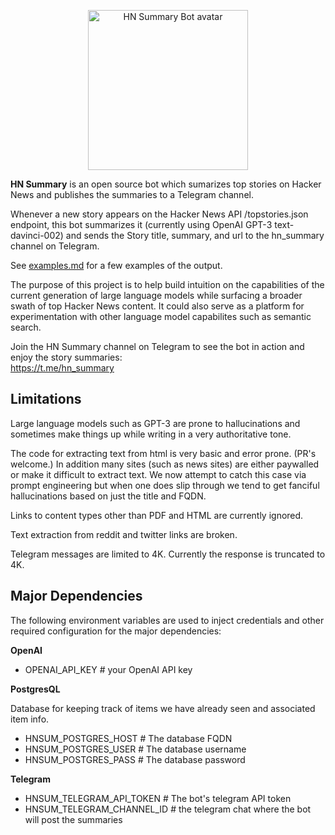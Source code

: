<p align="center">
<img src="https://github.com/jiggy-ai/hn_summary/blob/master/HN_Summary.jpg" alt="HN Summary Bot avatar" width=256> 
</p>

**HN Summary**  is an open source bot which sumarizes top stories on Hacker News and publishes the summaries to a Telegram channel.

Whenever a new story appears on the Hacker News API /topstories.json endpoint, this bot summarizes it (currently using OpenAI GPT-3 text-davinci-002) and sends the Story title, summary, and url to the hn_summary channel on Telegram.

See [examples.md](https://github.com/jiggy-ai/hn_summary/blob/master/examples.md) for a few examples of the output.

The purpose of this project is to help build intuition on the capabilities of the current generation of large language models while surfacing a broader swath of top Hacker News content.  It could also serve as a platform for experimentation with other language model capabilites such as semantic search.

Join the HN Summary channel on Telegram to see the bot in action and enjoy the story summaries: \
https://t.me/hn_summary

## Limitations

Large language models such as GPT-3 are prone to hallucinations and sometimes make things up while writing in a very authoritative tone.

The code for extracting text from html is very basic and error prone. (PR's welcome.)  In addition many sites (such as news sites) are either paywalled or make it difficult to extract text. We now attempt to catch this case via prompt engineering but when one does slip through we tend to get fanciful hallucinations based on just the title and FQDN.

Links to content types other than PDF and HTML are currently ignored.

Text extraction from reddit and twitter links are broken.  

Telegram messages are limited to 4K. Currently the response is truncated to 4K.


## Major Dependencies

The following environment variables are used to inject credentials and other required configuration for the major dependencies:

**OpenAI**

* OPENAI_API_KEY # your OpenAI API key


**PostgresQL** 

Database for keeping track of items we have already seen and associated item info.

- HNSUM_POSTGRES_HOST  # The database FQDN
- HNSUM_POSTGRES_USER  # The database username
- HNSUM_POSTGRES_PASS  # The database password

**Telegram**
  
* HNSUM_TELEGRAM_API_TOKEN # The bot's telegram API token
* HNSUM_TELEGRAM_CHANNEL_ID # the telegram chat where the bot will post the summaries


